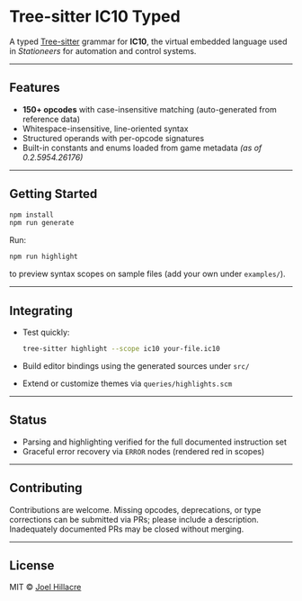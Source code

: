 # Tree-sitter IC10 Typed

A typed [Tree-sitter](https://tree-sitter.github.io/) grammar for **IC10**, the virtual embedded language used in *Stationeers* for automation and control systems.

---

## Features

- **150+ opcodes** with case-insensitive matching (auto-generated from reference data)
- Whitespace-insensitive, line-oriented syntax
- Structured operands with per-opcode signatures
- Built-in constants and enums loaded from game metadata *(as of 0.2.5954.26176)*

---

## Getting Started

```bash
npm install
npm run generate
```

Run:

```bash
npm run highlight
```

to preview syntax scopes on sample files (add your own under `examples/`).

---

## Integrating

* Test quickly:

  ```bash
  tree-sitter highlight --scope ic10 your-file.ic10
  ```
* Build editor bindings using the generated sources under `src/`
* Extend or customize themes via `queries/highlights.scm`

---

## Status

* Parsing and highlighting verified for the full documented instruction set
* Graceful error recovery via `ERROR` nodes (rendered red in scopes)

---

## Contributing

Contributions are welcome. Missing opcodes, deprecations, or type corrections can be submitted via PRs; please include a description. Inadequately documented PRs may be closed without merging.

---

## License

MIT &copy; [Joel Hillacre](mailto:joel@403forbidden.ca)